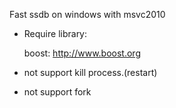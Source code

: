 Fast ssdb on windows with msvc2010

* Require library:

	boost:		http://www.boost.org

* not support kill process.(restart)
	
* not support fork
	
	

